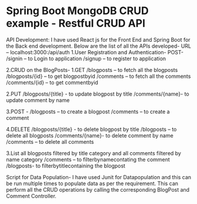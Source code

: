 # Spring Boot MongoDB CRUD example - Restful CRUD API

API Development:
I have used React js for the Front End and Spring Boot for the Back end development.
Below are the list of all the  APIs developed-
URL – localhost:3000:/api/auth
1.User Registration and Authentication-
POST-
/signin – to Login to application 
/signup – to register to application

2.CRUD on the BlogPosts-
1.GET
/blogposts – to fetch all the blogposts
/blogposts/{id} – to get blogpostbyid
/comments – to fetch all the comments
/comments/{id} – to get commentbyid

2.PUT
/blogposts/{title}  - to update blogpost by title
/comments/{name}-  to update comment by name

3.POST  - 
/blogposts – to create a blogpost
/comments – to create a comment

4.DELETE
/blogposts/{title}  - to delete blogpost by title
/blogposts – to delete all blogposts
/comments/{name}-  to delete comment by name
/comments – to delete all comments

3.List all blogposts filtered by title category and all comments filtered by name category
/comments – to filterbynamecontating the comment
/blogposts- to filterbytitlecontaining the blogpost

Script for Data Population-
I have used Junit for Datapopulation and this can be run multiple times to populate data as per the requirement. This can perform all the CRUD operations by calling the corresponding  BlogPost and Comment Controller.

